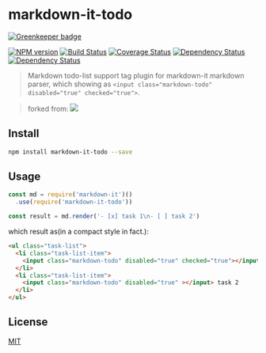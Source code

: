 # markdown-it-todo

[![Greenkeeper badge](https://badges.greenkeeper.io/dexfire/markdown-it-todo.svg)](https://greenkeeper.io/)

[![NPM version][npm-image]][npm-url]
[![Build Status][build-image]][build-url]
[![Coverage Status][coverage-image]][coverage-url]
[![Dependency Status][david-image]][david-url]
[![Dependency Status][david-dev-image]][david-dev-url]

[npm-image]: https://img.shields.io/npm/v/markdown-it-todo.svg
[npm-url]: https://npmjs.org/package/markdown-it-todo
[build-image]: https://travis-ci.org/dexfire/markdown-it-todo.svg?branch=master
[build-url]: https://travis-ci.org/dexfire/markdown-it-todo
[coverage-image]: https://coveralls.io/repos/github/dexfire/markdown-it-todo/badge.svg?branch=master
[coverage-url]: https://coveralls.io/github/dexfire/markdown-it-todo?branch=master
[david-image]: https://david-dm.org/dexfire/markdown-it-todo.svg
[david-url]: https://david-dm.org/dexfire/markdown-it-todo
[david-dev-image]: https://david-dm.org/dexfire/markdown-it-todo/dev-status.svg
[david-dev-url]: https://david-dm.org/dexfire/markdown-it-todo#info=devDependencies

> Markdown todo-list support tag plugin for markdown-it markdown parser,
> which showing as `<input class="markdown-todo" disabled="true" checked="true">`.

> forked from: [![](https://img.shields.io/badge/akuma-markdown--it--enml--todo-green?style=plastic&logo=git)](https://github.com/akuma/markdown-it-enml-todo)

## Install

```bash
npm install markdown-it-todo --save
```

## Usage

```js
const md = require('markdown-it')()
  .use(require('markdown-it-todo'))

const result = md.render('- [x] task 1\n- [ ] task 2')
```

which result as(in a compact style in fact.):

```html
<ul class="task-list">
  <li class="task-list-item">
    <input class="markdown-todo" disabled="true" checked="true"></input> task 1
  </li>
  <li class="task-list-item">
    <input class="markdown-todo" disabled="true" ></input> task 2
  </li>
</ul>
```

## License

[MIT](LICENSE)

